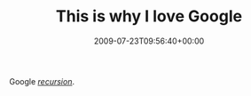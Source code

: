 ﻿---
title: This is why I love Google
date: 2009-07-23T09:56:40+00:00
---
Google *[recursion](http://www.google.com/search?q=recursion)*.

<!-- more -->